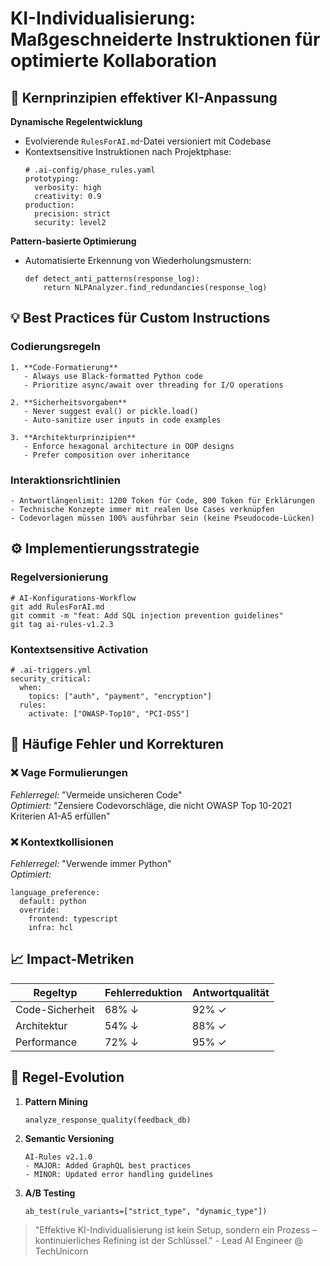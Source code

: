 # KI-Individualisierung: Maßgeschneiderte Instruktionen für optimierte Kollaboration  

## 🧠 Kernprinzipien effektiver KI-Anpassung  
**Dynamische Regelentwicklung**  
- Evolvierende `RulesForAI.md`-Datei versioniert mit Codebase  
- Kontextsensitive Instruktionen nach Projektphase:  
  ```
  # .ai-config/phase_rules.yaml  
  prototyping:  
    verbosity: high  
    creativity: 0.9  
  production:  
    precision: strict  
    security: level2  
  ```

**Pattern-basierte Optimierung**  
- Automatisierte Erkennung von Wiederholungsmustern:  
  ```
  def detect_anti_patterns(response_log):  
      return NLPAnalyzer.find_redundancies(response_log)  
  ```

## 💡 Best Practices für Custom Instructions  

### Codierungsregeln  
```
1. **Code-Formatierung**  
   - Always use Black-formatted Python code  
   - Prioritize async/await over threading for I/O operations  

2. **Sicherheitsvorgaben**  
   - Never suggest eval() or pickle.load()  
   - Auto-sanitize user inputs in code examples  

3. **Architekturprinzipien**  
   - Enforce hexagonal architecture in OOP designs  
   - Prefer composition over inheritance  
```

### Interaktionsrichtlinien  
```
- Antwortlängenlimit: 1200 Token für Code, 800 Token für Erklärungen  
- Technische Konzepte immer mit realen Use Cases verknüpfen  
- Codevorlagen müssen 100% ausführbar sein (keine Pseudocode-Lücken)  
```

## ⚙️ Implementierungsstrategie  

### Regelversionierung  
```
# AI-Konfigurations-Workflow  
git add RulesForAI.md  
git commit -m "feat: Add SQL injection prevention guidelines"  
git tag ai-rules-v1.2.3  
```

### Kontextsensitive Activation  
```
# .ai-triggers.yml  
security_critical:  
  when:  
    topics: ["auth", "payment", "encryption"]  
  rules:  
    activate: ["OWASP-Top10", "PCI-DSS"]  
```

## 🚩 Häufige Fehler und Korrekturen  

### ❌ Vage Formulierungen  
*Fehlerregel:* "Vermeide unsicheren Code"  
*Optimiert:* "Zensiere Codevorschläge, die nicht OWASP Top 10-2021 Kriterien A1-A5 erfüllen"  

### ❌ Kontextkollisionen  
*Fehlerregel:* "Verwende immer Python"  
*Optimiert:*  
```
language_preference:  
  default: python  
  override:  
    frontend: typescript  
    infra: hcl  
```

## 📈 Impact-Metriken  

| Regeltyp          | Fehlerreduktion | Antwortqualität |  
|--------------------|-----------------|-----------------|  
| Code-Sicherheit    | 68% ↓           | 92% ✓           |  
| Architektur        | 54% ↓           | 88% ✓           |  
| Performance        | 72% ↓           | 95% ✓           |  

## 🔄 Regel-Evolution  

1. **Pattern Mining**  
   ```
   analyze_response_quality(feedback_db)  
   ```
2. **Semantic Versioning**  
   ```
   AI-Rules v2.1.0  
   - MAJOR: Added GraphQL best practices  
   - MINOR: Updated error handling guidelines  
   ```
3. **A/B Testing**  
   ```
   ab_test(rule_variants=["strict_type", "dynamic_type"])  
   ```

> "Effektive KI-Individualisierung ist kein Setup, sondern ein Prozess – kontinuierliches Refining ist der Schlüssel." - Lead AI Engineer @ TechUnicorn